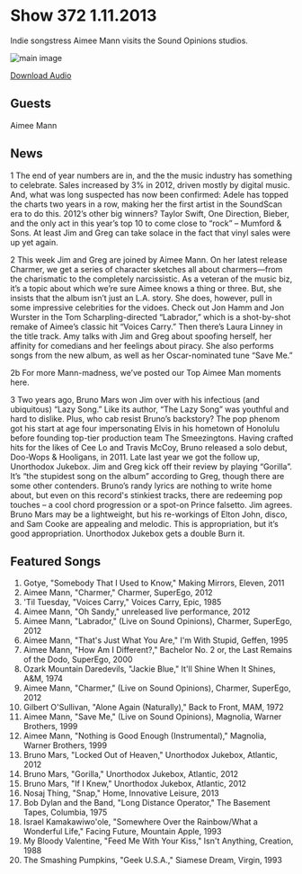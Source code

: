 # Show 372 1.11.2013
Indie songstress Aimee Mann visits the Sound Opinions studios.

![main image](http://www.soundopinions.org/images/2013/aimeemann.jpg)

[Download Audio](http://audio.soundopinions.org/podcasts/sooppodshow372.mp3)

## Guests
Aimee Mann

## News
1 The end of year numbers are in, and the the music industry has something to celebrate. Sales increased by 3% in 2012, driven mostly by digital music. And, what was long suspected has now been confirmed: Adele has topped the charts two years in a row, making her the first artist in the SoundScan era to do this. 2012’s other big winners? Taylor Swift, One Direction, Bieber, and the only act in this year’s top 10 to come close to “rock” – Mumford & Sons. At least Jim and Greg can take solace in the fact that vinyl sales were up yet again. 

2 This week Jim and Greg are joined by Aimee Mann. On her latest release Charmer, we get a series of character sketches all about charmers—from the charismatic to the completely narcissistic. As a veteran of the music biz, it’s a topic about which we’re sure Aimee knows a thing or three. But, she insists that the album isn’t just an L.A. story. She does, 
however, pull in some impressive celebrities for the vidoes. Check out Jon Hamm and Jon Wurster in the Tom Scharpling-directed “Labrador,”  which is a shot-by-shot remake of Aimee’s classic hit “Voices Carry.” Then there’s Laura Linney in the title track. Amy talks with Jim and Greg about spoofing herself, her affinity for comedians and her feelings about piracy. She also performs songs from the new album, as well as her Oscar-nominated tune “Save Me.”

2b For more Mann-madness, we’ve posted our Top Aimee Man moments here.

3 Two years ago, Bruno Mars won Jim over with his infectious (and ubiquitous) “Lazy Song.” Like its author, “The Lazy Song” was youthful and hard to dislike. Plus, who cab resist Bruno’s 
backstory? The pop phenom got his start at age four impersonating Elvis in his hometown of Honolulu before founding top-tier production team The Smeezingtons. Having crafted hits for the likes of Cee Lo and Travis McCoy, Bruno released a solo debut, Doo-Wops & Hooligans, in 2011. Late last year we got the follow up, Unorthodox Jukebox. Jim and Greg kick off their review by playing “Gorilla”. It’s “the stupidest song on the album” according to Greg, though there are some other contenders. Bruno’s randy lyrics are nothing to write home about, but even on this record's stinkiest tracks, there are redeeming pop touches – a cool chord progression or a spot-on Prince falsetto. Jim agrees. Bruno Mars may be a lightweight, but his re-workings of Elton John, disco, and Sam Cooke are appealing and melodic. This is appropriation, but it’s good appropriation. Unorthodox Jukebox gets a double Burn it.

## Featured Songs
1. Gotye, "Somebody That I Used to Know," Making Mirrors, Eleven, 2011
2. Aimee Mann, "Charmer," Charmer, SuperEgo, 2012
3. 'Til Tuesday, "Voices Carry," Voices Carry, Epic, 1985
4. Aimee Mann, "Oh Sandy," unreleased live performance, 2012
5. Aimee Mann, "Labrador," (Live on Sound Opinions), Charmer, SuperEgo, 2012
6. Aimee Mann, "That's Just What You Are," I'm With Stupid, Geffen, 1995
7. Aimee Mann, "How Am I Different?," Bachelor No. 2 or, the Last Remains of the Dodo, SuperEgo, 2000
8. Ozark Mountain Daredevils, "Jackie Blue," It'll Shine When It Shines, A&M, 1974
9. Aimee Mann, "Charmer," (Live on Sound Opinions), Charmer, SuperEgo, 2012
10. Gilbert O'Sullivan, "Alone Again (Naturally)," Back to Front, MAM, 1972
11. Aimee Mann, "Save Me," (Live on Sound Opinions), Magnolia, Warner Brothers, 1999
12. Aimee Mann, "Nothing is Good Enough (Instrumental)," Magnolia, Warner Brothers, 1999
13. Bruno Mars, "Locked Out of Heaven," Unorthodox Jukebox, Atlantic, 2012
14. Bruno Mars, "Gorilla," Unorthodox Jukebox, Atlantic, 2012
15. Bruno Mars, "If I Knew," Unorthodox Jukebox, Atlantic, 2012
16. Nosaj Thing, "Snap," Home, Innovative Leisure, 2013
17. Bob Dylan and the Band, "Long Distance Operator," The Basement Tapes, Columbia, 1975
18. Israel Kamakawiwo'ole, "Somewhere Over the Rainbow/What a Wonderful Life," Facing Future, Mountain Apple, 1993
19. My Bloody Valentine, "Feed Me With Your Kiss," Isn't Anything, Creation, 1988
20. The Smashing Pumpkins, "Geek U.S.A.," Siamese Dream, Virgin, 1993
